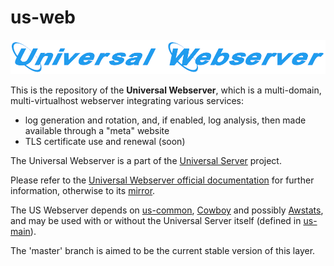 # us-web

![](/doc/us-web-title.png)

This is the repository of the **Universal Webserver**, which is a multi-domain, multi-virtualhost webserver integrating various services:
 * log generation and rotation, and, if enabled, log analysis, then made available through a "meta" website
 * TLS certificate use and renewal (soon)
 
The Universal Webserver is a part of the [Universal Server](https://github.com/Olivier-Boudeville/Universal-Server) project.

Please refer to the [Universal Webserver official documentation](http://us-web.esperide.org) for further information, otherwise to its [mirror](http://olivier-boudeville.github.io/us-web/).

The US Webserver depends on [us-common](https://github.com/Olivier-Boudeville/us-common/), [Cowboy](https://github.com/ninenines/cowboy) and possibly [Awstats](http://www.awstats.org/), and may be used with or without the Universal Server itself (defined in [us-main](https://github.com/Olivier-Boudeville/us-main/)).

The 'master' branch is aimed to be the current stable version of this layer.
